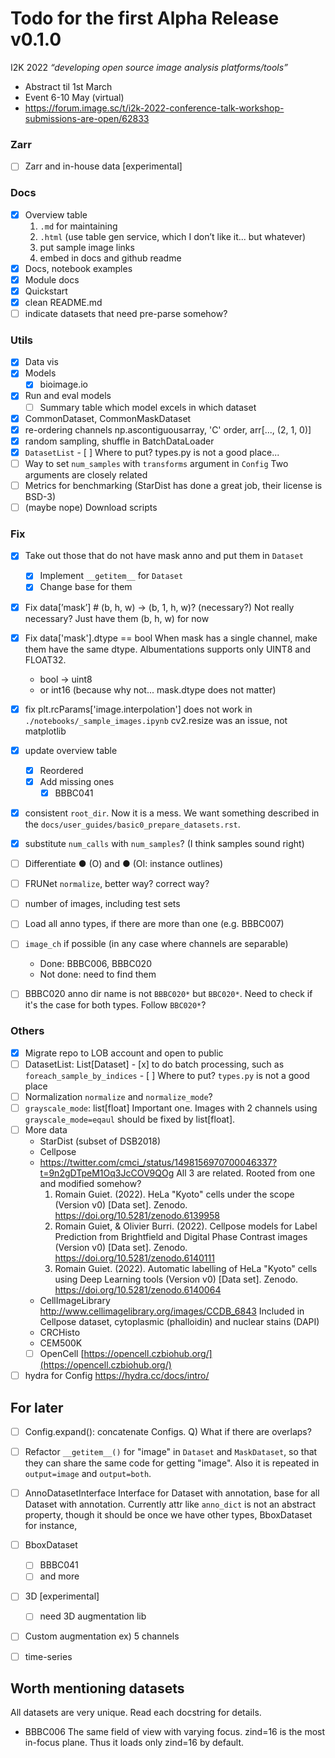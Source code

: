 # Todo for the first Alpha Release v0.1.0
I2K 2022 *“developing open source image analysis platforms/tools”*
- Abstract til 1st March
- Event 6-10 May (virtual)
- https://forum.image.sc/t/i2k-2022-conference-talk-workshop-submissions-are-open/62833

### Zarr
- [ ]  Zarr and in-house data [experimental]

### Docs
- [x]  Overview table
    1. `.md` for maintaining
    2. `.html` (use table gen service, which I don’t like it... but whatever)
    3. put sample image links
    4. embed in docs and github readme
- [x]  Docs, notebook examples
- [x]  Module docs
- [x]  Quickstart
- [x]  clean README.md
- [ ]  indicate datasets that need pre-parse somehow?

### Utils
- [x]  Data vis
- [x]  Models
    - [x]  bioimage.io
- [x]  Run and eval models
    - [ ]  Summary table which model excels in which dataset
- [x]  CommonDataset, CommonMaskDataset
- [x]  re-ordering channels
        np.ascontiguousarray, 'C' order, arr[..., (2, 1, 0)]
- [x]  random sampling, shuffle in BatchDataLoader
- [x]  `DatasetList`
        - [ ]  Where to put? types.py is not a good place...
- [ ]  Way to set `num_samples` with `transforms` argument in `Config`
        Two arguments are closely related
- [ ]  Metrics for benchmarking (StarDist has done a great job, their license is BSD-3)
- [ ]  (maybe nope) Download scripts

### Fix
- [x]  Take out those that do not have mask anno and put them in `Dataset`
    - [x]  Implement `__getitem__` for `Dataset`
    - [x]  Change base for them
- [x]  Fix data[’mask’]  # (b, h, w) → (b, 1, h, w)? (necessary?)
    Not really necessary? Just have them (b, h, w) for now
- [x]  Fix data['mask'].dtype == bool
    When mask has a single channel, make them have the same dtype.
    Albumentations supports only UINT8 and FLOAT32.
    - bool -> uint8
    - or int16 (because why not... mask.dtype does not matter)
- [x]  fix plt.rcParams['image.interpolation'] does not work in `./notebooks/_sample_images.ipynb`
    cv2.resize was an issue, not matplotlib
- [x]  update overview table
    - [x]  Reordered
    - [x]  Add missing ones
        - [x]  BBBC041
- [x]  consistent `root_dir`. Now it is a mess. We want something described in the
  `docs/user_guides/basic0_prepare_datasets.rst`.
- [x]  substitute `num_calls` with `num_samples`? (I think samples sound right)
- [ ]  Differentiate ● (O) and ● (OI: instance outlines)
- [ ]  FRUNet `normalize`, better way? correct way?
- [ ]  number of images, including test sets
- [ ]  Load all anno types, if there are more than one (e.g. BBBC007)
- [ ]  `image_ch` if possible (in any case where channels are separable)
    - Done: BBBC006, BBBC020
    - Not done: need to find them
- [ ]  BBBC020 anno dir name is not `BBBC020*` but `BBC020*`. Need to check if it's the
  case for both types. Follow `BBC020*`?


### Others
- [x]  Migrate repo to LOB account and open to public
- [ ]  DatasetList: List[Dataset]
        - [x]  to do batch processing, such as `foreach_sample_by_indices`
        - [ ]  Where to put? `types.py` is not a good place
- [ ]  Normalization `normalize` and `normalize_mode`?
- [ ]  `grayscale_mode`: list[float]
    Important one. Images with 2 channels using `grayscale_mode=eqaul` should be fixed
    by list[float].
- [ ]  More data
    - StarDist (subset of DSB2018)
    - Cellpose
    - https://twitter.com/cmci_/status/1498156970700046337?t=9n2gDTpeM1Oq3JcCOV9QOg
        All 3 are related. Rooted from one and modified somehow?
        1. Romain Guiet. (2022). HeLa "Kyoto" cells under the scope (Version v0) [Data set]. Zenodo. https://doi.org/10.5281/zenodo.6139958
        2. Romain Guiet, & Olivier Burri. (2022). Cellpose models for Label Prediction from Brightfield and Digital Phase Contrast images (Version v0) [Data set]. Zenodo. https://doi.org/10.5281/zenodo.6140111
        3. Romain Guiet. (2022). Automatic labelling of HeLa "Kyoto" cells using Deep Learning tools (Version v0) [Data set]. Zenodo. https://doi.org/10.5281/zenodo.6140064
    - CellImageLibrary http://www.cellimagelibrary.org/images/CCDB_6843
        Included in Cellpose dataset, cytoplasmic (phalloidin) and nuclear stains (DAPI)
    - CRCHisto
    - CEM500K
    - [ ]  OpenCell [https://opencell.czbiohub.org/](https://opencell.czbiohub.org/)
- [ ]  hydra for Config
    https://hydra.cc/docs/intro/

## For later
- [ ]  Config.expand(): concatenate Configs. Q) What if there are overlaps?
- [ ]  Refactor `__getitem__()` for "image" in `Dataset` and `MaskDataset`, so that they
  can share the same code for getting "image". Also it is repeated in `output=image` and
  `output=both`.
- [ ]  AnnoDatasetInterface
    Interface for Dataset with annotation, base for all Dataset with annotation.
    Currently attr like `anno_dict` is not an abstract property, though it should be
    once we have other types, BboxDataset for instance,
- [ ]  BboxDataset
    - [ ]  BBBC041
    - [ ]  and more
- [ ]  3D [experimental]
    - [ ]  need 3D augmentation lib
- [ ]  Custom augmentation ex) 5 channels
- [ ]  time-series


<!-- Put this in another README -->
## Worth mentioning datasets
All datasets are very unique. Read each docstring for details.

- BBBC006
    The same field of view with varying focus. zind=16 is the most in-focus
    plane. Thus it loads only zind=16 by default.
